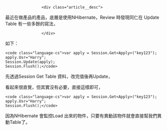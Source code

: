                     <div class="article__desc">

最近在做產品的產品，底層是使用NHibernate，Review 時發現同仁在 Update Table 有一些多餘的寫法，

                    </div>

如下：

    <code class="language-cs">var apply = Session.Get<Apply>("key123");
    apply.Usr="Harry";
    Session.Update(apply);
    Session.Flush();</code>

先透過Session Get Table 資料，改完值後再Update，

看起來很直覺，但其實沒有必要，直接這樣即可，

    <code class="language-cs">var apply = Session.Get<Apply>("key123");
    apply.Usr="Harry";
    Session.Flush();</code>

因為NHibernate 會監控Load 出來的物件，只要有異動該物件就會直接幫我們異動Table了。

                